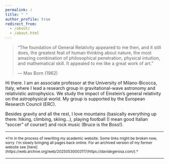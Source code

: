 ```yaml
---
permalink: /
title: " "
author_profile: true
redirect_from: 
  - /about/
  - /about.html
---
```



> “The foundation of General Relativity appeared to me then, and it still does, the greatest feat of human thinking about nature, the most amazing combination of philosophical penetration, physical intuition, and mathematical skill. It appealed to me like a great work of art.”
>
> — Max Born (1962)


Hi there. I am an associate professor at the University of Milano-Bicocca, Italy, where I lead a research group in gravitational-wave astronomy and relativistic astrophysics. We study the impact of Einstein’s general relativity on the astrophysical world. My group is supported by the European Research Council (ERC). 

Besides gravity and all the rest, I love mountains (basically everything up there: hiking, climbing, skiing…), playing football (I mean good Italian “soccer” of course!) and rock music (Bruce is the Boss!).

---

<small>
*I'm in the process of rewriting my academic website. Some links might be broken now, sorry. I'm slowly bringing all pages back online. For an archived version of my former website see [here](https://web.archive.org/web/20250530003117/https://davidegerosa.com/).*
</small>

---


